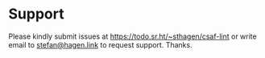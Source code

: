 # Support

Please kindly submit issues at https://todo.sr.ht/~sthagen/csaf-lint or write email to stefan@hagen.link to request support. Thanks.
